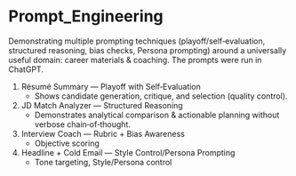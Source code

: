 # Prompt_Engineering 
Demonstrating multiple prompting techniques (playoff/self‑evaluation, structured reasoning, bias checks, Persona prompting) around a universally useful domain: career materials & coaching. The prompts were run in ChatGPT.

1. Résumé Summary — Playoff with Self‑Evaluation
     - Shows candidate generation, critique, and selection (quality control).
2. JD Match Analyzer — Structured Reasoning
     - Demonstrates analytical comparison & actionable planning without verbose chain‑of‑thought.
3. Interview Coach — Rubric + Bias Awareness
     - Objective scoring
4. Headline + Cold Email — Style Control/Persona Prompting
     - Tone targeting, Style/Persona control
